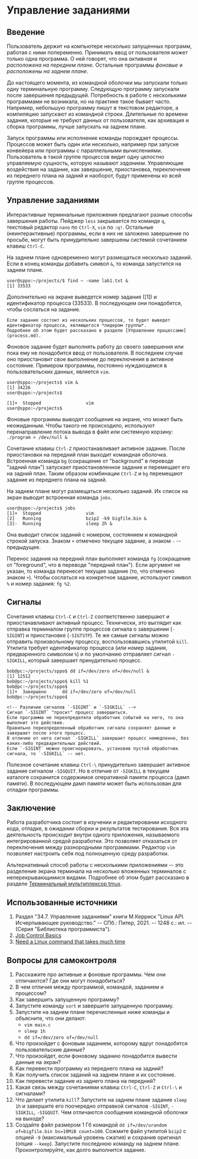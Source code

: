 # Управление заданиями


## Введение

<!-- Активная и фоновая группа процессов, передний и задний план -->
Пользователь держит на компьютере несколько запущенных программ, работая с ними попеременно.
Принимать ввод от пользователя может только одна программа.
О ней говорят, что она *активная* и *расположена на переднем плане*.
Остальные программы *фоновые* и *расположены на заднем плане*.

<!-- Потребность в многозадачности -->
До настоящего момента, из командной оболочки мы запускали только одну терминальную программу.
Следующую программу запускали после завершения предыдущей.
Потребность в работе с несколькими программами не возникала, но на практике такое бывает часто.
Например, небольшую программу пишут в текстовом редакторе, а компиляцию запускают из командной строки.
Длительные по времени задания, которые не требуют данных от пользователя, как архивация и сборка программы, лучше запускать на заднем плане.

<!-- Что такое задание -->
<!-- Warning: не понимают, что такое процесс. -->
Запуск программы или исполнение команды порождает процессы.
Процессов может быть один или несколько, например при запуске конвейера или программы с параллельными вычислениями.
Пользователь в такой группе процессов видит одну целостно управляемую сущность, которую называют *заданием*.
Управляющие воздействия на задание, как завершение, приостановка, переключение из переднего плана на задний и наоборот, будут применены ко всей группе процессов.


## Управление заданиями

<!-- Останов программы `Ctrl-C` -->
Интерактивные терминальные приложения предлагают разные способы завершения работы.
Пейджер `less` закрывается по команде `q`, текстовый редактор `nano` по `Ctrl-X`, `vim` по `:q!`.
Остальные (неинтерактивные) программы, если в них не заложено завершение по просьбе, могут быть принудительно завершены системой сочетанием клавиш `Ctrl-C`.

<!-- Запуск программы на заднем плане -->
На заднем плане одновременно могут размещаться несколько заданий.
Если в конец команды добавить символ `&`, то команда запустится на заднем плане.

```console
user@sppo:~/projects/$ find ~ -name lab1.txt &
[1] 33533
```

Дополнительно на экране выведется номер задания ([1]) и идентификатор процесса (33533).
В последующем они понадобятся, чтобы сослаться на задание.

```{note}
Если задание состоит из нескольких процессов, то будет выведет идентификатор процесса, являющегося *лидером группы*.
Подробнее об этом будет рассказано в разделе [Управление процессами](process.md).
```

Фоновое задание будет выполнять работу до своего завершения или пока ему не понадобится ввод от пользователя.
В последнем случае оно приостановит свое выполнение до переключения в активное состояние.
Примером программы, постоянно нуждающемся в пользовательских данных, является `vim`.

```console
user@sppo:~/projects$ vim &
[1] 34226
user@sppo:~/projects$ 

[1]+  Stopped                 vim
user@sppo:~/projects$ 
```

Фоновые программы выводят сообщения на экране, что может быть неожиданным.
Чтобы такого не происходило, используют перенаправление потока вывода в файл или системную корзину: `./program > /dev/null &`

<!-- Перевод задания с переднего плана на задний (`Ctrl-Z` + `bg`) -->
Сочетание клавиш `Ctrl-Z` приостанавливает активное задание.
После приостановки на передний план выходит командная оболочка.
Встроенная команда `bg` (сокращение от "background" в переводе "задний план") запускает приостановленное задание и перемещает его на задний план.
Таким образом комбинации `Ctrl-Z` и `bg` перемещают задание из переднего плана на задний.

<!-- Перечисление процессов на заднем плане -->
На заднем плане могут размещаться несколько заданий.
Их список на экран выводит встроенная команда `jobs`.

```console
user@sppo:~/projects$ jobs
[1]+  Stopped                 vim
[2]   Running                 bzip2 -k9 bigfile.bin &
[3]-  Running                 sleep 2h &
```

Она выводит список заданий с номером, состоянием и командной строкой запуска.
Знаком `+` отмечено текущее задание, а знаком `-` -- предыдущее.

<!-- Перевод задания с заднего плана на передний -->
Перенос задания на передний план выполняет команда `fg` (сокращение от "foreground", что в переводе "передний план").
Если аргумент не указан, то команда перенесет текущее задание (то, что отмечено знаком `+`).
Чтобы сослаться на конкретное задание, используют символ `%` и номер задания: `fg %2`.


## Сигналы

Сочетания клавиш `Ctrl-C` и `Ctrl-Z` соответственно завершают и приостанавливают активный процесс.
Технически, это выглядит как отправка терминалом группе процессов сигнала о завершении (`-SIGINT`) и приостановке (`-SIGTSTP`).
Те же самые сигналы можно отправить произвольному процессу, воспользовавшись утилитой `kill`.
Утилита требует идентификатор процесса (или номер задания, предваренного символом `%`) и по умолчанию отправляет сигнал `-SIGKILL`, который завершает принудительно процесс.

```console
bob@pc:~/projects/sppo$ dd if=/dev/zero of=/dev/null &
[1] 12512
bob@pc:~/projects/sppo$ kill %1
bob@pc:~/projects/sppo$ 
[1]+  Завершено      dd if=/dev/zero of=/dev/null
bob@pc:~/projects/sppo$ 
```

```{note}
<!-- Различие сигналов `-SIGINT` и `-SIGKILL` -->
Сигнал `-SIGINT` "просит" процесс завершиться.
Если программа не переопределяла обработчик событий на него, то она выполнит это действие.
Правильно переопределенный обработчик сигнала сохраняет данные и завершает после этого процесс.
В отличие от него сигнал `-SIGKILL` завершает процесс немедленно, без каких-либо предварительных действий.
Если `-SIGINT` можно проигнорировать, установив пустой обработчик сигнала, то `-SIGKILL` -- нет.
```

<!-- `Ctrl-\` (`-SIGQUIT`) -- принудительное завершение процесса с сохранением дампа памяти -->
Полезное сочетание клавиш `Ctrl-\` принудительно завершает активное задание сигналом `-SIGQUIT`.
Но в отличие от `-SIGKILL` в текущем каталоге сохранится содержимое оперативной памяти процесса (дамп памяти).
В последующем дамп памяти может быть использован для отладки программы.

<!-- Управление выводом на экран: `Ctrl-S` и `Ctrl-Q` -->


## Заключение

<!-- Работа внутри одного приложения -->
Работа разработчика состоит в изучении и редактировании исходного кода, отладке, в ожидании сборки и результатов тестирования.
Вся эта деятельность происходит внутри одного приложения, называемого интегрированной средой разработки.
Это позволяет отказаться от переключения между разнородными программами.
Редактор `vim` позволяет настроить себя под полноценную среду разработки.

<!-- Разбиение экрана на части -->
Альтернативный способ работы с несколькими приложениями -- это разделение экрана терминала на несколько вложенных терминалов с неперекрывающимися видами.
Подробнее об этом будет рассказано в разделе [Терминальный мультиплексор tmux](lesson/tmux.md).


## Использованные источники

1. Раздел "34.7. Управление заданиями" книги М.Керриск "Linux API. Исчерпывающее руководство." -- СПб.: Питер, 2021. -- 1248 с.: ил. -- (Серия "Библиотека программиста").
1. [Job Control Basics](https://www.gnu.org/software/bash/manual/html_node/Job-Control-Basics.html)
1. [Need a Linux command that takes much time](https://superuser.com/questions/131502/need-a-linux-command-that-takes-much-time)


## Вопросы для самоконтроля

1. Расскажите про активные и фоновые программы.
   Чем они отличаются?
   Где они могут понадобиться?
1. В чем отличия между программой, командой, заданием и процессом?
1. Как завершить запущенную программу?
1. Запустите команду `sort` и завершите запущенную программу.
1. Запустите на заднем плане перечисленные ниже команды и объясните, что они делают:
   * `vim main.c`
   * `sleep 1h`
   * `dd if=/dev/zero of=/dev/null`
1. Что произойдет с фоновым заданием, которому вдруг понадобятся пользовательские данные?
1. Что произойдет, если фоновому заданию понадобится вывести данные на экран?
1. Как перевести программу из переднего плана на задний?
1. Как получить список заданий на заднем плане и их состояние.
1. Как перевести задание из заднего плана на передний?
1. Какая связь между сочетаниями клавиш `Ctrl-C`, `Ctrl-Z` и `Ctrl-\` и сигналами?
1. Что делает утилита `kill`?
   Запустите на заднем плане задание `sleep 1h` и завершите его поочередно отправкой сигналов `-SIGINT`, `-SIGKILL`, `-SIGQUIT`.
   Чем отличаются сообщения командной оболочки на выходе? <!-- Прерывание, Убито, Выход (образ памяти сброшен на диск) -->
1. Создайте файл размером 1 Гб командой `dd if=/dev/urandom of=bigfile.bin bs=10MiB count=100`.
   Сожмите файл утилитой `bzip2` с опцией `-9` (максимальный уровень сжатия) и сохранив оригинал (опция `--keep`).
   Запустите последнюю команду на заднем плане.
   Проконтролируйте, как долго выполнится задание.

